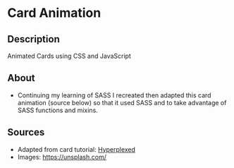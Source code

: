 # Card Animation

## Description

Animated Cards using CSS and JavaScript

## About

- Continuing my learning of SASS I recreated then adapted this card animation (source below) so that it used SASS and to take advantage of SASS functions and mixins.

## Sources

- Adapted from card tutorial: <a href="https://www.youtube.com/watch?v=6TYkDy54q4E">
  Hyperplexed
  </a>
- Images: <a href="https://unsplash.com/">https://unsplash.com/</a>
